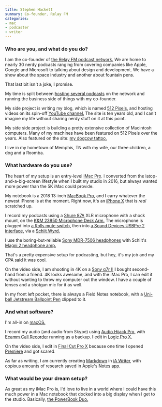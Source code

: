 ```yaml
---
title: Stephen Hackett
summary: Co-founder, Relay FM 
categories:
- mac 
- podcaster
- writer
---
```


### Who are you, and what do you do?

I am the co-founder of [the Relay FM podcast network.](https://www.relay.fm/ "A podcast network.") We are home to nearly 30 nerdy podcasts ranging from covering companies like Apple, Google and Microsoft to talking about design and development. We have a show about the space industry and another about fountain pens.

That last bit isn't a joke, I promise.

My time is split between [hosting several podcasts](https://www.relay.fm/people/stephenhackett "Stephen's podcasts on Relay.") on the network and running the business side of things with my co-founder.  

My side project is writing my blog, which is named [512 Pixels,](https://512pixels.net/ "Stephen's website.") and hosting videos on its spin-off [YouTube channel.](https://www.youtube.com/channel/UCZzXBTOSdtmOz9_VMYffr4g "Stephen's YouTube channel.") The site is ten years old, and I can't imagine my life without sharing nerdy stuff on it at this point.

My side side project is building a pretty extensive collection of Macintosh computers. Many of my machines have been featured on 512 Pixels over the years. Also featured on the site: [my dogcow tattoo.](https://512pixels.net/dogcow/ "Stephen's article about Clarus the Dogcow.") 

I live in my hometown of Memphis, TN with my wife, our three children, a dog and a Roomba.

### What hardware do you use?

The heart of my setup is an entry-level [iMac Pro][imac-pro]. I converted from the latop-and-a-big-screen lifestyle when I built my studio in 2016, but always wanted more power than the 5K iMac could provide.

My notebook is a 2018 13-inch [MacBook Pro][macbook-pro], and I carry whatever the newest iPhone is at the moment. Right now, it's an [iPhone X][iphone-x] that is *real* scratched up.

I record my podcasts using a [Shure 87A][beta-87a] XLR microphone with a shock mount, on the [K&M 23850 Microphone Desk Arm.][23850] The microphone is plugged into [a Rolls mute switch,][ms111] then into [a Sound Devices USBPre 2 interface,][usbpre-2] via a [Schiit Wyrd.][wyrd]

I use the boring-but-reliable [Sony MDR-7506 headphones][mdr-7506] with Schiit's [Magni 2 headphone amp.][magni-2] 

That's a pretty expensive setup for podcasting, but hey, it's my job and my CPA said it was cool.

On the video side, I am shooting in 4K on a [Sony α7r II][a7r-ii] I bought second-hand from a friend. 4K looks awesome, and with the iMac Pro, I can edit it without wanting to throw my computer out the window. I have a couple of lenses and a shotgun mic for it as well.

In my front left pocket, there is always a Field Notes notebook, with a [Uni-ball Jetstream Ballpoint Pen][jetstream-sport-0.7] clipped to it.

### And what software?

I'm all-in on [macOS.][macos]

I record my audio (and audio from Skype) using [Audio Hijack Pro,][audio-hijack-pro] with [Ecamm Call Recorder][call-recorder] running as a backup. I edit in [Logic Pro X.][logic-pro]

On the video side, I edit in [Final Cut Pro X][final-cut-pro-x] because one time I opened [Premiere][] and got scared.

As far as writing, I am currently creating [Markdown][] in [iA Writer][ia-writer], with copious amounts of research saved in Apple's [Notes][] app.

### What would be your dream setup?

As great as my iMac Pro is, I'd love to live in a world where I could have this much power in a Mac notebook that docked into a big display when I get to the studio. Basically, [the PowerBook Duo.](https://www.macstories.net/mac/three-tiny-laptops/ "A MacStories article about three small laptops.")

[23850]: https://www.bhphotovideo.com/c/product/534686-REG/K_M_23850_300_55_23850_Broadcast_Microphone_Desk.html "A microphone arm."
[a7r-ii]: https://www.sony.com/electronics/interchangeable-lens-cameras/ilce-7rm2 "A 42.4 megapixel camera."
[beta-87a]: http://www.shure.com/americas/products/microphones/beta/beta-87a-vocal-microphone "A condenser microphone."
[imac-pro]: https://en.wikipedia.org/wiki/IMac_Pro "An all-in-one workstation."
[iphone-x]: https://en.wikipedia.org/wiki/IPhone_X "A 5.8 inch smartphone."
[jetstream-sport-0.7]: https://www.jetpens.com/Uni-Jetstream-Sport-Ballpoint-Pen-0.7-mm-Blue-Ink/pd/1648 "A ballpoint pen."
[macbook-pro]: https://www.apple.com/macbook-pro/ "A laptop."
[magni-2]: http://www.schiit.com/news/review/magni-2 "A headphone amp."
[mdr-7506]: https://www.amazon.com/Sony-MDR7506-Professional-Diaphragm-Headphone/dp/B000AJIF4E "Studio-quality headphones."
[ms111]: http://www.rolls.com/product.php?pid=MS111 "A muting switch for microphones."
[usbpre-2]: http://www.sounddevices.com/products/portable-audio-tools/usbpre2 "A portable USB audio interface."
[wyrd]: http://www.schiit.com/products/wyrd "A USB audio decrapifier."
[audio-hijack-pro]: https://www.rogueamoeba.com/audiohijackpro/ "Mac software for recording audio from any source."
[call-recorder]: https://www.ecamm.com/mac/callrecorder/ "Software for recording Skype conversations."
[final-cut-pro-x]: https://en.wikipedia.org/wiki/Final_Cut_Pro_X "A nonlinear video editor."
[ia-writer]: https://ia.net/writer/updates/ia-writer-for-mac "A full-screen writing tool for the Mac."
[logic-pro]: https://www.apple.com/logic-pro/ "A professional audio application for the Mac."
[macos]: https://en.wikipedia.org/wiki/MacOS "An operating system for Mac hardware."
[markdown]: https://daringfireball.net/projects/markdown/ "An email-like format for marking up text."
[notes]: https://en.wikipedia.org/wiki/Notes_(Apple) "A note-taking application included with Mac OS X."
[premiere]: https://www.adobe.com/products/premiere.html "A video editing suite."

